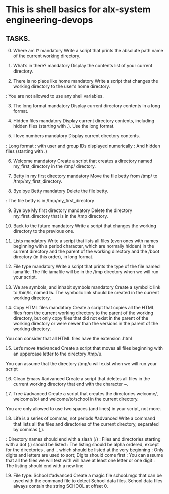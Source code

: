 # This is shell basics for alx-system engineering-devops

## TASKS.

0. Where am I? 
mandatory
Write a script that prints the absolute path name of the current working directory.
1. What’s in there? 
mandatory
Display the contents list of your current directory.

2.  There is no place like home
mandatory
Write a script that changes the working directory to the user’s home directory.

: You are not allowed to use any shell variables.

3. The long format
mandatory
Display current directory contents in a long format.

4. Hidden files
mandatory
Display current directory contents, including hidden files (starting with .). Use the long format.

5. I love numbers
mandatory
Display current directory contents.

: Long format
: with user and group IDs displayed numerically
: And hidden files (starting with .)

6. Welcome
mandatory
Create a script that creates a directory named my_first_directory in the /tmp/ directory.

7. Betty in my first directory
mandatory
Move the file betty from /tmp/ to /tmp/my_first_directory.

8. Bye bye Betty
mandatory
Delete the file betty.

: The file betty is in /tmp/my_first_directory

9. Bye bye My first directory
mandatory
Delete the directory my_first_directory that is in the /tmp directory.

10. Back to the future
mandatory
Write a script that changes the working directory to the previous one.

11. Lists
mandatory
Write a script that lists all files (even ones with names beginning with a period character, which are normally hidden) in the current directory and the parent of the working directory and the /boot directory (in this order), in long format.

12. File type
mandatory
Write a script that prints the type of the file named iamafile. The file iamafile will be in the /tmp directory when we will run your script.

13. We are symbols, and inhabit symbols
mandatory
Create a symbolic link to /bin/ls, named __ls__. The symbolic link should be created in the current working directory. 

14. Copy HTML files
mandatory
Create a script that copies all the HTML files from the current working directory to the parent of the working directory, but only copy files that did not exist in the parent of the working directory or were newer than the versions in the parent of the working directory.

You can consider that all HTML files have the extension .html

15. Let’s move
#advanced
Create a script that moves all files beginning with an uppercase letter to the directory /tmp/u.

You can assume that the directory /tmp/u will exist when we will run your script

16. Clean Emacs
#advanced
Create a script that deletes all files in the current working directory that end with the character ~.

17. Tree
#advanced
Create a script that creates the directories welcome/, welcome/to/ and welcome/to/school in the current directory.

You are only allowed to use two spaces (and lines) in your script, not more.

18. Life is a series of commas, not periods
#advanced
Write a command that lists all the files and directories of the current directory, separated by commas (,).

: Directory names should end with a slash (/)
: Files and directories starting with a dot (.) should be listed
: The listing should be alpha ordered, except for the directories . and .. which should be listed at the very beginning
: Only digits and letters are used to sort; Digits should come first
: You can assume that all the files we will test with will have at least one letter or one digit
: The listing should end with a new line

19. File type: School
#advanced
Create a magic file school.mgc that can be used with the command file to detect School data files. School data files always contain the string SCHOOL at offset 0.
